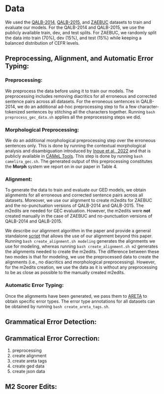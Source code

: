 # Data

We used the [QALB-2014](), [QALB-2015](), and [ZAEBUC]() datasets to train and evaluate our models. For the QALB-2014 and QALB-2015, we use the publicly available train, dev, and test splits. For ZAEBUC, we randomly split the data into train (70%), dev (15%), and test (15%) while keeping a balanced distribution of CEFR levels. 

## Preprocessing, Alignment, and Automatic Error Typing:

### Preprocessing:

We preprocess the data before using it to train our models. The preprocessing includes removing diacritics for all erroneous and corrected sentence pairs across all datasets. For the erroneous sentences in QALB-2014, we do an additional ad-hoc preprocessing step to fix a few character-tokenized sentences by stitching all the characters together. Running `bash preprocess_gec_data.sh` applies all the preprocessing steps we did. 

### Morphological Preprocessing:

We do an additional morphological preprocessing step over the erroneous sentences only. This is done by running the contextual morphological analysis and disambiguation introduced by [Inoue et al., 2022]() and that is publicly available in [CAMeL Tools](). This step is done by running `bash camelira_gec.sh`. The generated output of this preprocessing constitutes the **Morph** system we report on in our paper in Table 4.


### Alignment:

To generate the data to train and evaluate our GED models, we obtain alignments for all erroneous and corrected sentence pairs across all datasets. Moreover, we use our alignment to create m2edits for ZAEBUC and the no-punctuation versions of QALB-2014 and QALB-2015. The m2edits are needed for GEC evaluation. However, the m2edits were **not** created manually in the case of ZAEBUC and no-punctuation versions of QALB-2014 and QALB-2015.

We describe our alignment algorithm in the paper and provide a general standalone [script](https://github.com/balhafni/arabic-gec/tree/master/alignment) that allows the use of our alignment beyond this paper. Running `bash create_alignment.sh modeling` generates the alignments we use for modeling, whereas running `bash create_alignment.sh m2` generates the alignments needed to create the m2edits. The difference between these two modes is that for modeling, we use the preprocessed data to create the alignments (i.e., no diacritics and morphological preprocessing). However, for the m2edits creation, we use the data as it is without any preprocessing to be as close as possible to the manually created m2edits. 


### Automatic Error Typing:

Once the alignments have been generated, we pass them to [ARETA](https://github.com/balhafni/arabic-gec/tree/master/areta) to obtain specific error types. The error type annotations for all datasets can be obtained by running `bash create_areta_tags.sh`.


## Grammatical Error Detection:



## Grammatical Error Correction:




1) preprocessing
2) create alignment
3) create areta tags
4) create ged data
5) create json data


## M2 Scorer Edits:

